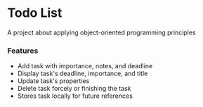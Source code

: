 # Todo List
A project about applying object-oriented programming principles
### Features
+ Add task with importance, notes, and deadline
+ Display task's deadline, importance, and title
+ Update task's properties
+ Delete task forcely or finishing the task
+ Stores task locally for future references
